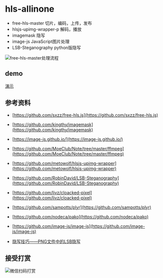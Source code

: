 # hls-allinone
* free-hls-master 切片，编码，上传，发布
* hlsjs-upimg-wrapper-p 解码，播放
* imagemask 隐写
* image-js JavaScript图片处理
* LSB-Steganography python版隐写

![free-hls-master处理流程](http://inews.gtimg.com/newsapp_ls/0/12879752476/0)

## demo

[演示](http://42.192.84.231:3395/assets/demo/example/plyr.html)


## 参考资料

- [https://github.com/sxzz/free-hls.js](https://github.com/sxzz/free-hls.js)
- [https://github.com/kingthy/imagemask](https://github.com/kingthy/imagemask)
- [https://image-js.github.io/](https://image-js.github.io/)
- [https://github.com/MoeClub/Note/tree/master/ffmpeg](https://github.com/MoeClub/Note/tree/master/ffmpeg)
- [https://github.com/metowolf/hlsjs-upimg-wrapper](https://github.com/metowolf/hlsjs-upimg-wrapper)
- [https://github.com/RobinDavid/LSB-Steganography](https://github.com/RobinDavid/LSB-Steganography)
- [https://github.com/livz/cloacked-pixel](https://github.com/livz/cloacked-pixel)
- [https://github.com/sampotts/plyr](https://github.com/sampotts/plyr)
- [https://github.com/nodeca/pako](https://github.com/nodeca/pako)
- [https://github.com/image-js/image-js](https://github.com/image-js/image-js)

- [隐写技巧——PNG文件中的LSB隐写](https://3gstudent.github.io/%E9%9A%90%E5%86%99%E6%8A%80%E5%B7%A7-PNG%E6%96%87%E4%BB%B6%E4%B8%AD%E7%9A%84LSB%E9%9A%90%E5%86%99/)

## 接受打赏

![微信扫码打赏](http://inews.gtimg.com/newsapp_ls/0/12880192154/0)